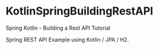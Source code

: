 # KotlinSpringBuildingRestAPI
Spring Kotlin - Building a Rest API Tutorial

Spring REST API Example using Kotlin / JPA / H2.
